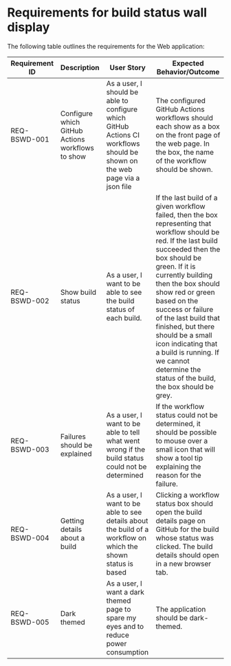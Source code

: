 # Requirements for build status wall display

The following table outlines the requirements for the Web application:

| Requirement ID | Description                | User Story                                                                                                                                                                     | Expected Behavior/Outcome                                                                                                                                                                                                                                                                                                                        |
| -------------- | -------------------------- | ------------------------------------------------------------------------------------------------------------------------------------------------------------------------------ | ------------------------------------------------------------------------------------------------------------------------------------------------------------------------------------------------------------------------------------------------------------------------------------------------------------------------------------------------ |
| REQ-BSWD-001     | Configure which GitHub Actions workflows to show | As a user, I should be able to configure which GitHub Actions CI workflows should be shown on the web page via a json file | The configured GitHub Actions workflows should each show as a box on the front page of the web page. In the box, the name of the workflow should be shown. |
| REQ-BSWD-002     | Show build status        | As a user, I want to be able to see the build status of each build. | If the last build of a given workflow failed, then the box representing that workflow should be red. If the last build succeeded then the box should be green. If it is currently building then the box should show red or green based on the success or failure of the last build that finished, but there should be a small icon indicating that a build is running. If we cannot determine the status of the build, the box should be grey. |
| REQ-BSWD-003     | Failures should be explained | As a user, I want to be able to tell what went wrong if the build status could not be determined | If the workflow status could not be determined, it should be possible to mouse over a small icon that will show a tool tip explaining the reason for the failure. |
| REQ-BSWD-004     | Getting details about a build | As a user, I want to be able to see details about the build of a workflow on which the shown status is based | Clicking a workflow status box should open the build details page on GitHub for the build whose status was clicked. The build details should open in a new browser tab. |
| REQ-BSWD-005     | Dark themed | As a user, I want a dark themed page to spare my eyes and to reduce power consumption | The application should be dark-themed. |
